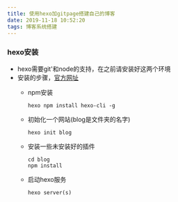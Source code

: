 ```yaml
---
title: 使用hexo加gitpage搭建自己的博客
date: 2019-11-18 10:52:20
tags: 博客系统搭建
---
```

### hexo安装
- hexo需要git'和node的支持，在之前请安装好这两个环境
- 安装的步骤，[官方网址]( https://hexo.io/zh-cn/ )
  - npm安装
    
    `hexo
    npm install hexo-cli -g`
    
  - 初始化一个网站(blog是文件夹的名字)
    
    ` hexo init blog `
    
  - 安装一些未安装好的插件
  
    ```
    cd blog
    npm install
    ```
  
  - 启动hexo服务
  
    `hexo server(s)`
